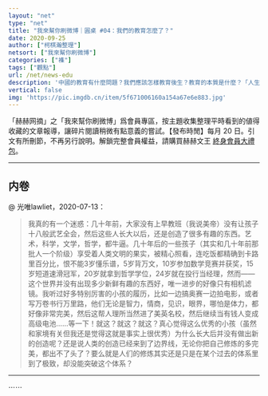 ```yaml
---
layout: "net"
type: "net"
title: "我來幫你刷微博｜圓桌 #04：我們的教育怎麼了？"
date: 2020-09-25
author: ["柯棋瀚整理"]
netsort: ["我來幫你刷微博"]
categories: ["襍"]
tags: ["觀點"]
url: /net/news-edu
description: '中國的教育有什麼問題？我們應該怎樣教育後生？教育的本質是什麼？「人生最大的幸福莫过于在人生的中途、富有创造力的壮年，发现自己此生的使命。」【目錄】內卷；思維；靈魂；品德；愛。'
vertical: false
img: 'https://pic.imgdb.cn/item/5f671006160a154a67e6e883.jpg'
---
```


「赫赫网摘」之「我來幫你刷微博」爲會員專區，按主題收集整理平時看到的値得收藏的文章報導，讓碎片閱讀稍微有點意義的嘗試。【發布時閒】每月 20 日。引文有所刪節，不再另行說明。解鎖完整會員權益，請購買赫赫文王 [終身會員大禮包](https://item.taobao.com/item.htm?id=629774535457)。

----

## 内卷

@ 光唯lawliet，2020-07-13：

> 我真的有一个迷惑：几十年前，大家没有上早教班（我说美帝）没有让孩子十八般武艺全会，然后这些人长大以后，还是创造了很多有趣的东西。艺术，科学，文学，哲学，都牛逼。几十年后的一些孩子（其实和几十年前那批人一个阶级）享受着人类文明的果实，被精心照看，连吃饭都精确到卡路里百分比，恨不能3岁懂乐谱，5岁背万文，10岁参加数学竞赛并获奖，15岁短道速滑冠军，20岁就拿到哲学学位，24岁就在投行当经理，然而——这个世界并没有出现多少新鲜有趣的东西好，唯一进步的好像只有相机滤镜。我听过好多特别厉害的小孩的履历，比如一边搞奥赛一边拍电影，或者写万卷书行万里路，他们无论是智力，情商，见识，眼界，哪怕是体力，都好像非常完美，然后这帮人理所当然进了美英名校，然后继续当有钱人变成高级电池……等一下！就这？就这？就这？真心觉得这么优秀的小孩（虽然和家境有关但我还是觉得这就是事实上很优秀）为什么长大后并没有做出新的创造呢？还是说人类的创造已经来到了边界线，无论你把自己修炼的多完美，都出不了头了？要么就是人们的修炼其实还是只是在某个过去的体系里到了极致，却没能突破这个体系？

----

⋯⋯